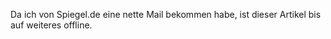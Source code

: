 <html><body><p>Da ich von Spiegel.de eine nette Mail bekommen habe, ist dieser Artikel bis auf weiteres offline.</p></body></html>